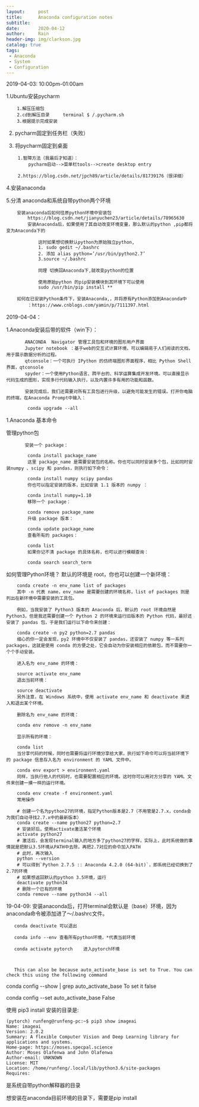 ```yaml
---
layout:     post
title:      Anaconda configuration notes
subtitle:   
date:       2020-04-12
author:     Rain
header-img: img/clarkson.jpg
catalog: true
tags:    
 - Anaconda
 - System
 - Configuration
---
```

2019-04-03:
10:00pm-01:00am


1.Ubuntu安装pycharm

        1.解压压缩包
        2.cd到解压目录     terminal $ /.pycharm.sh
        3.根据提示完成安装
        
2. pycharm固定到任务栏（失败）
3. 将pycharm固定到桌面
        
        1.智障方法（我最后才知道）：
            pycharm启动-->菜单栏tools-->create desktop entry
            
        2.https://blog.csdn.net/jpch89/article/details/81739176（很详细）
        
4.安装anaconda

5.分清 anaconda和系统自带python两个环境
        
        安装anaconda后如何往原python环境中安装包
            https://blog.csdn.net/jianyuchen23/article/details/78965630
            安装Anaconda后，如果使用了其自动改变环境变量，那么默认的python ,pip都将变为Anaconda下的

                这时如果想切换默认python为原始独立python, 
                1. sudo gedit ~/.bashrc 
                2. 添加 alias python=’/usr/bin/python2.7’ 
                3.source ~/.bashrc

                同理 切换回Anaconda下,就改变python的位置

                使用原始python 的pip安装模块到其环境下可以使用 
                sudo /usr/bin/pip install **

        如何在已安装Python条件下，安装Anaconda,，并将原有Python添加到Anaconda中
            ：https://www.cnblogs.com/yamin/p/7111397.html


2019-04-04：

1.Anaconda安装后带的软件（win下）：
            
           ANACONDA  Navigator 管理工具包和环境的图形用户界面
           Jupyter notebook ：基于web的交互式计算环境，可以编辑易于人们阅读的文档，用于展示数据分析的过程。
           qtconsole：一个可执行 IPython 的仿终端图形界面程序，相比 Python Shell 界面，qtconsole 
           spyder：一个使用Python语言、跨平台的、科学运算集成开发环境。可以直接显示代码生成的图形，实现多行代码输入执行，以及内置许多有用的功能和函数。
           
           安装完成后，我们还需要对所有工具包进行升级，以避免可能发生的错误。打开你电脑的终端，在Anaconda Prompt中输入：

            conda upgrade --all
            
            
1.Anaconda 基本命令
           
   管理python包
           
           安装一个 package：

            conda install package_name
            这里 package_name 是需要安装包的名称。你也可以同时安装多个包，比如同时安装numpy 、scipy 和 pandas，则执行如下命令：

            conda install numpy scipy pandas
            你也可以指定安装的版本，比如安装 1.1 版本的 numpy ：

            conda install numpy=1.10
            移除一个 package：

            conda remove package_name
            升级 package 版本：

            conda update package_name
            查看所有的 packages：

            conda list
            如果你记不清 package 的具体名称，也可以进行模糊查询：

            conda search search_term
            
            
   如何管理Python环境？
        默认的环境是 root，你也可以创建一个新环境：

        conda create -n env_name list of packages
        其中 -n 代表 name，env_name 是需要创建的环境名称，list of packages 则是列出在新环境中需要安装的工具包。

        例如，当我安装了 Python3 版本的 Anaconda 后，默认的 root 环境自然是 Python3，但是我还需要创建一个 Python 2 的环境来运行旧版本的 Python 代码，最好还安装了 pandas 包，于是我们运行以下命令来创建：

        conda create -n py2 python=2.7 pandas
        细心的你一定会发现，py2 环境中不仅安装了 pandas，还安装了 numpy 等一系列 packages，这就是使用 conda 的方便之处，它会自动为你安装相应的依赖包，而不需要你一个个手动安装。

        进入名为 env_name 的环境：

        source activate env_name
        退出当前环境：

        source deactivate
        另外注意，在 Windows 系统中，使用 activate env_name 和 deactivate 来进入和退出某个环境。

        删除名为 env_name 的环境：

        conda env remove -n env_name
        
        显示所有的环境：

        conda list
        当分享代码的时候，同时也需要将运行环境分享给大家，执行如下命令可以将当前环境下的 package 信息存入名为 environment 的 YAML 文件中。

        conda env export > environment.yaml
        同样，当执行他人的代码时，也需要配置相应的环境。这时你可以用对方分享的 YAML 文件来创建一摸一样的运行环境。

        conda env create -f environment.yaml
        常用操作

        # 创建一个名为python27的环境，指定Python版本是2.7（不用管是2.7.x，conda会为我们自动寻找2.7.x中的最新版本）
        conda create --name python27 python=2.7
        # 安装好后，使用activate激活某个环境
        activate python27
        # 激活后，会发现terminal输入的地方多了python27的字样，实际上，此时系统做的事情就是把默认3.5环境从PATH中去除，再把2.7对应的命令加入PATH
        # 此时，再次输入
        python --version
        # 可以得到`Python 2.7.5 :: Anaconda 4.2.0 (64-bit)`，即系统已经切换到了2.7的环境
        # 如果想返回默认的python 3.5环境，运行
        deactivate python34 
        # 删除一个已有的环境
        conda remove --name python34 --all
        
        
        
19-04-09:
       安装anaconda后，打开terminal会默认是（base）环境，因为
       anaconda命令被添加进了～/.bashrc文件。
       
       conda deactivate 可以退出
       
       conda info --env 查看所有python环境，*代表当前环境
       
       conda activate pytorch    进入pytorch环境
       

            
       This can also be because auto_activate_base is set to True. You can check this using the following command

conda config --show | grep auto_activate_base
To set it false

conda config --set auto_activate_base False


使用 pip3 install 安装的目录是:
```
(pytorch) runfeng@runfeng-pc:~$ pip3 show imageai
Name: imageai
Version: 2.0.2
Summary: A flexible Computer Vision and Deep Learning library for applications and systems.
Home-page: https://moses.specpal.science
Author: Moses Olafenwa and John Olafenwa
Author-email: UNKNOWN
License: MIT
Location: /home/runfeng/.local/lib/python3.6/site-packages
Requires: 
```

是系统自带python解释器的目录


想安装在anaconda目前环境的目录下，需要是pip install


